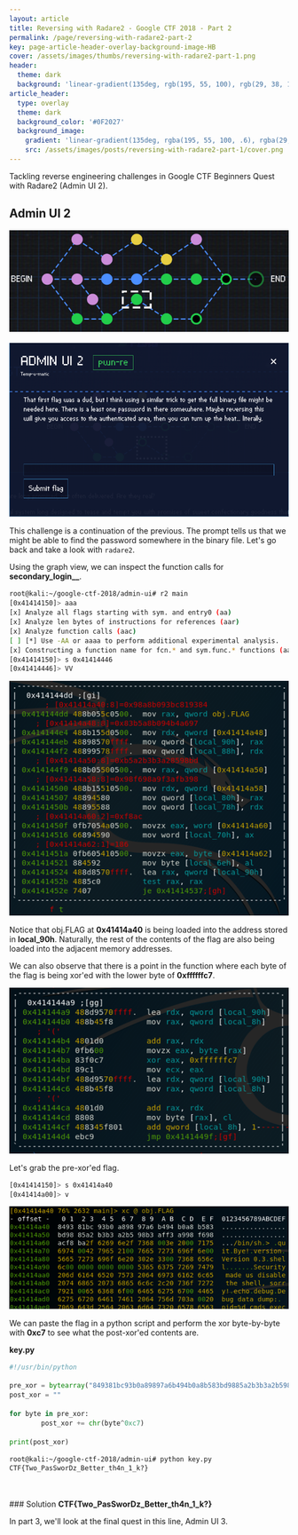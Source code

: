 ```yaml
---
layout: article
title: Reversing with Radare2 - Google CTF 2018 - Part 2
permalink: /page/reversing-with-radare2-part-2
key: page-article-header-overlay-background-image-HB
cover: /assets/images/thumbs/reversing-with-radare2-part-1.png
header:
  theme: dark
  background: 'linear-gradient(135deg, rgb(195, 55, 100), rgb(29, 38, 113))'
article_header:
  type: overlay
  theme: dark
  background_color: '#0F2027'
  background_image:
    gradient: 'linear-gradient(135deg, rgba(195, 55, 100, .6), rgba(29, 38, 113, .6))'
    src: /assets/images/posts/reversing-with-radare2-part-1/cover.png
---
```


Tackling reverse engineering challenges in Google CTF Beginners Quest with Radare2 (Admin UI 2).

<!--more-->

<style>
  .page__header .header__brand path {
    fill: rgba(255, 255, 255, .95);
  }
</style>


## Admin UI 2

<img src="/assets/images/posts/reversing-with-radare2-part-2/node.png" alt="" class="center" alt="" class="center">
<br>
<br>
<img src="/assets/images/ctfs/google-ctf-beginners-quest-2018/70.png" alt="" class="center">

This challenge is a continuation of the previous. The prompt tells us that we might be able to find the password somewhere in the binary file. Let's go back and take a look with <code>radare2</code>.

Using the graph view, we can inspect the function calls for <b>secondary_login__</b>.

```bash
root@kali:~/google-ctf-2018/admin-ui# r2 main 
[0x41414150]> aaa
[x] Analyze all flags starting with sym. and entry0 (aa)
[x] Analyze len bytes of instructions for references (aar)
[x] Analyze function calls (aac)
[ ] [*] Use -AA or aaaa to perform additional experimental analysis.
[x] Constructing a function name for fcn.* and sym.func.* functions (aan))
[0x41414150]> s 0x41414446
[0x41414446]> VV
```

<img src="/assets/images/ctfs/google-ctf-beginners-quest-2018/71.png" alt="" class="center">

Notice that obj.FLAG at <b>0x41414a40</b> is being loaded into the address stored in <b>local_90h</b>. Naturally, the rest of the contents of the flag are also being loaded into the adjacent memory addresses. 

We can also observe that there is a point in the function where each byte of the flag is being xor'ed with the lower byte of <b>0xffffffc7</b>.

<img src="/assets/images/ctfs/google-ctf-beginners-quest-2018/72.png" alt="" class="center">

Let's grab the pre-xor'ed flag.

```bash
[0x41414150]> s 0x41414a40
[0x41414a00]> v
```

<img src="/assets/images/ctfs/google-ctf-beginners-quest-2018/73.png" alt="" class="center">

We can paste the flag in a python script and perform the xor byte-by-byte with <b>0xc7</b> to see what the post-xor'ed contents are.

<b>key.py</b>
```python
#!/usr/bin/python

pre_xor = bytearray("849381bc93b0a89897a6b494b0a8b583bd9885a2b3b3a2b598b3aff3a998f698acf8ba".decode('hex'))
post_xor = ""

for byte in pre_xor:
        post_xor += chr(byte^0xc7)

print(post_xor)
```

```bash
root@kali:~/google-ctf-2018/admin-ui# python key.py
CTF{Two_PasSworDz_Better_th4n_1_k?}
```

<br>
<br>
### Solution
<b>CTF{Two_PasSworDz_Better_th4n_1_k?}</b>


In part 3, we'll look at the final quest in this line, Admin UI 3.